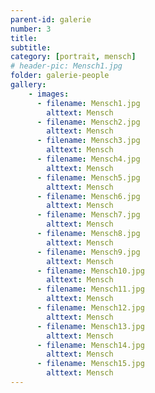 ```yaml
---
parent-id: galerie
number: 3
title: 
subtitle: 
category: [portrait, mensch]
# header-pic: Mensch1.jpg
folder: galerie-people
gallery:
    - images:
      - filename: Mensch1.jpg
        alttext: Mensch
      - filename: Mensch2.jpg
        alttext: Mensch
      - filename: Mensch3.jpg
        alttext: Mensch
      - filename: Mensch4.jpg
        alttext: Mensch
      - filename: Mensch5.jpg
        alttext: Mensch
      - filename: Mensch6.jpg
        alttext: Mensch
      - filename: Mensch7.jpg
        alttext: Mensch
      - filename: Mensch8.jpg
        alttext: Mensch
      - filename: Mensch9.jpg
        alttext: Mensch
      - filename: Mensch10.jpg
        alttext: Mensch
      - filename: Mensch11.jpg
        alttext: Mensch
      - filename: Mensch12.jpg
        alttext: Mensch
      - filename: Mensch13.jpg
        alttext: Mensch
      - filename: Mensch14.jpg
        alttext: Mensch
      - filename: Mensch15.jpg
        alttext: Mensch
---
```

<!-- beschreibender Text hier -->
